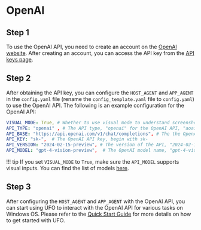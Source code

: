 # OpenAI

## Step 1

To use the OpenAI API, you need to create an account on the [OpenAI website](https://platform.openai.com/signup). After creating an account, you can access the API key from the [API keys page](https://platform.openai.com/account/api-keys).

## Step 2

After obtaining the API key, you can configure the `HOST_AGENT` and `APP_AGENT` in the `config.yaml` file (rename the `config_template.yaml` file to `config.yaml`) to use the OpenAI API. The following is an example configuration for the OpenAI API:

```yaml
VISUAL_MODE: True, # Whether to use visual mode to understand screenshots and take actions
API_TYPE: "openai" , # The API type, "openai" for the OpenAI API, "aoai" for the AOAI API, 'azure_ad' for the ad authority of the AOAI API.  
API_BASE: "https://api.openai.com/v1/chat/completions", # The the OpenAI API endpoint, "https://api.openai.com/v1/chat/completions" for the OpenAI API.
API_KEY: "sk-",  # The OpenAI API key, begin with sk-
API_VERSION: "2024-02-15-preview", # The version of the API, "2024-02-15-preview" by default
API_MODEL: "gpt-4-vision-preview",  # The OpenAI model name, "gpt-4-vision-preview" by default. You may also use "gpt-4o" for using the GPT-4O model.
```

!!! tip
    If you set `VISUAL_MODE` to `True`, make sure the `API_MODEL` supports visual inputs. You can find the list of models [here](https://platform.openai.com/docs/models).



## Step 3
After configuring the `HOST_AGENT` and `APP_AGENT` with the OpenAI API, you can start using UFO to interact with the OpenAI API for various tasks on Windows OS. Please refer to the [Quick Start Guide](../getting_started/quick_start.md) for more details on how to get started with UFO.